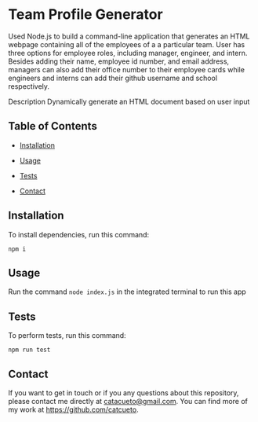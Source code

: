 # Team Profile Generator

Used Node.js to build a command-line application that generates an HTML webpage containing all of the employees of a a particular team. User has three options for employee roles, including manager, engineer, and intern. Besides adding their name, employee id number, and email address, managers can also add their office number to their employee cards while engineers and interns can add their github username and school respectively.

Description
Dynamically generate an HTML document based on user input

## Table of Contents

- [Installation](#installation)

- [Usage](#usage)

- [Tests](#tests)

- [Contact](#contact)

## Installation

To install dependencies, run this command:

```
npm i
```

## Usage

Run the command `node index.js` in the integrated terminal to run this app

## Tests

To perform tests, run this command:

`npm run test `

## Contact

If you want to get in touch or if you any questions about this repository, please contact me directly at catacueto@gmail.com. You can find more of my work at https://github.com/catcueto.

